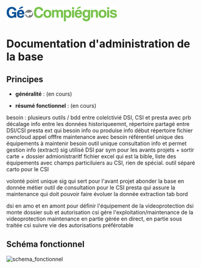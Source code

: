 ![picto](/doc/img/Logo_web-GeoCompiegnois.png)

# Documentation d'administration de la base #

## Principes
  * **généralité** :
(en cours)
 
 * **résumé fonctionnel** :
(en cours)

besoin : 
plusieurs outils / bdd entre colelctivié DSI, CSI et presta avec prb décalage info entre les données
historiqueemnt, répertoire partagé entre DSI/CSI
presta ext qui besoin info ou produise info
début répertoire fichier owncloud
appel offfre maintenance avec besoin référentiel unique des équipements à maintenir
besoin outil unique consultation info et permet gestion info (extract)
sig utilisé DSI par sym pour les avants projets + sortir carte + dossier admionistraritf
fichier excel qui est la bible, liste des équipements avec champs particiluiers
au CSI, rien de spécial. outil séparé carto pour le CSI

volonté point unique sig qui sert pour l'avant projet
abonder la base en donnée métier
outil de consultation pour le CSI
presta qui assure la maintenance qui doit pouvoir faire évoluer la donnée
extraction tab bord

dsi en amo et en amont pour définir l'équipement de la videoprotection
dsi monte dossier sub et autorisation
csi gére l'exploitation/maintenance de la videoprotection
maintenance en partie gérée en direct, en partie sous traitée
csi suivre vie des autorisations préférotable

## Schéma fonctionnel

![schema_fonctionnel](img/schema_fonctionnel_amt_fon_eco.png)
